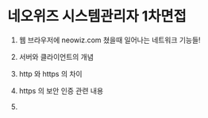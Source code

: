 # 네오위즈 시스템관리자 1차면접

1. 웹 브라우저에 neowiz.com 쳤을때 일어나는 네트워크 기능들!

2. 서버와 클라이언트의 개념

3. http 와 https 의 차이

4. https 의 보안 인증 관련 내용

5. 
